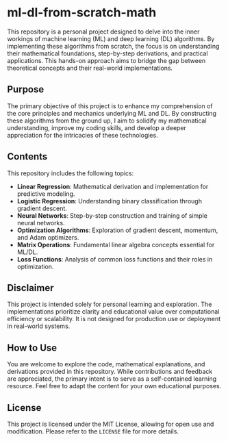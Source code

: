 # ml-dl-from-scratch-math
This repository is a personal project designed to delve into the inner workings of machine learning (ML) and deep learning (DL) algorithms. By implementing these algorithms from scratch, the focus is on understanding their mathematical foundations, step-by-step derivations, and practical applications. This hands-on approach aims to bridge the gap between theoretical concepts and their real-world implementations.

## Purpose
The primary objective of this project is to enhance my comprehension of the core principles and mechanics underlying ML and DL. By constructing these algorithms from the ground up, I aim to solidify my mathematical understanding, improve my coding skills, and develop a deeper appreciation for the intricacies of these technologies.

## Contents
This repository includes the following topics:
- **Linear Regression**: Mathematical derivation and implementation for predictive modeling.
- **Logistic Regression**: Understanding binary classification through gradient descent.
- **Neural Networks**: Step-by-step construction and training of simple neural networks.
- **Optimization Algorithms**: Exploration of gradient descent, momentum, and Adam optimizers.
- **Matrix Operations**: Fundamental linear algebra concepts essential for ML/DL.
- **Loss Functions**: Analysis of common loss functions and their roles in optimization.

## Disclaimer
This project is intended solely for personal learning and exploration. The implementations prioritize clarity and educational value over computational efficiency or scalability. It is not designed for production use or deployment in real-world systems.

## How to Use
You are welcome to explore the code, mathematical explanations, and derivations provided in this repository. While contributions and feedback are appreciated, the primary intent is to serve as a self-contained learning resource. Feel free to adapt the content for your own educational purposes.

## License
This project is licensed under the MIT License, allowing for open use and modification. Please refer to the `LICENSE` file for more details.